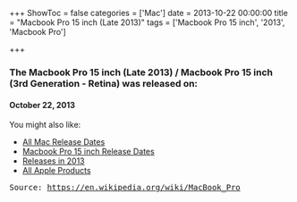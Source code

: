 +++
ShowToc = false
categories = ['Mac']
date = 2013-10-22 00:00:00
title = "Macbook Pro 15 inch (Late 2013)"
tags = ['Macbook Pro 15 inch', '2013', 'Macbook Pro']

+++

### The Macbook Pro 15 inch (Late 2013) / Macbook Pro 15 inch (3rd Generation - Retina) was released on: 
#### October 22, 2013


<!--more-->


    
You might also like:

- [All Mac Release Dates](https://AppleReleaseDate.com/categories/mac/)
- [Macbook Pro 15 inch Release Dates](https://AppleReleaseDate.com/tags/macbook-pro-15-inch/)
- [Releases in 2013](https://AppleReleaseDate.com/tags/2013/)
- [All Apple Products](https://AppleReleaseDate.com/categories/)



<kbd> Source: https://en.wikipedia.org/wiki/MacBook_Pro</kbd>

